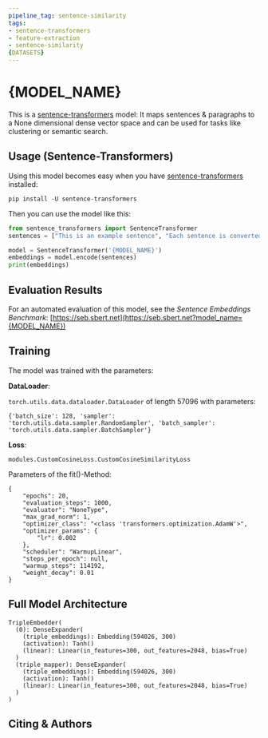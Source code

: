 ```yaml
---
pipeline_tag: sentence-similarity
tags:
- sentence-transformers
- feature-extraction
- sentence-similarity
{DATASETS}
---
```


# {MODEL_NAME}

This is a [sentence-transformers](https://www.SBERT.net) model: It maps sentences & paragraphs to a None dimensional dense vector space and can be used for tasks like clustering or semantic search.

<!--- Describe your model here -->

## Usage (Sentence-Transformers)

Using this model becomes easy when you have [sentence-transformers](https://www.SBERT.net) installed:

```
pip install -U sentence-transformers
```

Then you can use the model like this:

```python
from sentence_transformers import SentenceTransformer
sentences = ["This is an example sentence", "Each sentence is converted"]

model = SentenceTransformer('{MODEL_NAME}')
embeddings = model.encode(sentences)
print(embeddings)
```



## Evaluation Results

<!--- Describe how your model was evaluated -->

For an automated evaluation of this model, see the *Sentence Embeddings Benchmark*: [https://seb.sbert.net](https://seb.sbert.net?model_name={MODEL_NAME})


## Training
The model was trained with the parameters:

**DataLoader**:

`torch.utils.data.dataloader.DataLoader` of length 57096 with parameters:
```
{'batch_size': 128, 'sampler': 'torch.utils.data.sampler.RandomSampler', 'batch_sampler': 'torch.utils.data.sampler.BatchSampler'}
```

**Loss**:

`modules.CustomCosineLoss.CustomCosineSimilarityLoss` 

Parameters of the fit()-Method:
```
{
    "epochs": 20,
    "evaluation_steps": 1000,
    "evaluator": "NoneType",
    "max_grad_norm": 1,
    "optimizer_class": "<class 'transformers.optimization.AdamW'>",
    "optimizer_params": {
        "lr": 0.002
    },
    "scheduler": "WarmupLinear",
    "steps_per_epoch": null,
    "warmup_steps": 114192,
    "weight_decay": 0.01
}
```


## Full Model Architecture
```
TripleEmbedder(
  (0): DenseExpander(
    (triple_embeddings): Embedding(594026, 300)
    (activation): Tanh()
    (linear): Linear(in_features=300, out_features=2048, bias=True)
  )
  (triple_mapper): DenseExpander(
    (triple_embeddings): Embedding(594026, 300)
    (activation): Tanh()
    (linear): Linear(in_features=300, out_features=2048, bias=True)
  )
)
```

## Citing & Authors

<!--- Describe where people can find more information -->